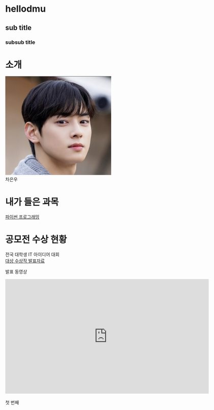 # hellodmu
## sub title
### subsub title

# 소개

<img src="IMG_5253.jpg" width="333" height="310"/> <br>
차은우

# 내가 들은 과목

[파이썬 프로그래밍](https://www.python.org/)

# 공모전 수상 현황
전국 대학생 IT 아이디어 대회 <br>
[대상 수상작 발표자료](/presentation.pptx)

발표 동영상
<iframe width="640" height="360" src="https://www.youtube.com/embed/t24C0DMcNMM" title="대학교에 돔구장이?!⚾ 매출 3조✨대기업이 재단인 동양미래대학교 대학탐방기🛴" frameborder="0" allow="accelerometer; autoplay; clipboard-write; encrypted-media; gyroscope; picture-in-picture; web-share" allowfullscreen></iframe>





첫 번째
